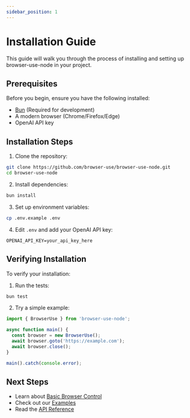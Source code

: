 ```yaml
---
sidebar_position: 1
---
```


# Installation Guide

This guide will walk you through the process of installing and setting up browser-use-node in your project.

## Prerequisites

Before you begin, ensure you have the following installed:
- [Bun](https://bun.sh) (Required for development)
- A modern browser (Chrome/Firefox/Edge)
- OpenAI API key

## Installation Steps

1. Clone the repository:
```bash
git clone https://github.com/browser-use/browser-use-node.git
cd browser-use-node
```

2. Install dependencies:
```bash
bun install
```

3. Set up environment variables:
```bash
cp .env.example .env
```

4. Edit `.env` and add your OpenAI API key:
```env
OPENAI_API_KEY=your_api_key_here
```

## Verifying Installation

To verify your installation:

1. Run the tests:
```bash
bun test
```

2. Try a simple example:
```typescript
import { BrowserUse } from 'browser-use-node';

async function main() {
  const browser = new BrowserUse();
  await browser.goto('https://example.com');
  await browser.close();
}

main().catch(console.error);
```

## Next Steps

- Learn about [Basic Browser Control](./basic-browser-control.md)
- Check out our [Examples](../examples/index.md)
- Read the [API Reference](../api/index.md) 